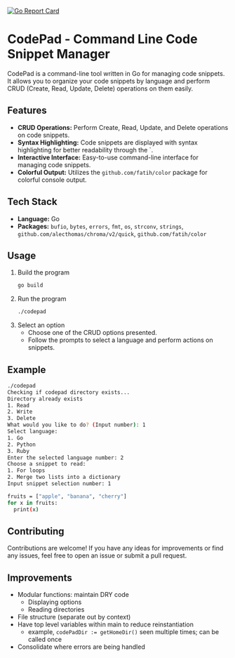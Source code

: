 [![Go Report Card](https://goreportcard.com/badge/github.com/scottzyang/codepad)](https://goreportcard.com/report/github.com/scottzyang/codepad)

# CodePad - Command Line Code Snippet Manager

CodePad is a command-line tool written in Go for managing code snippets. It allows you to organize your code snippets by language and perform CRUD (Create, Read, Update, Delete) operations on them easily.

## Features

- **CRUD Operations:** Perform Create, Read, Update, and Delete operations on code snippets.
- **Syntax Highlighting:** Code snippets are displayed with syntax highlighting for better readability through the `.
- **Interactive Interface:** Easy-to-use command-line interface for managing code snippets.
- **Colorful Output:** Utilizes the `github.com/fatih/color` package for colorful console output.

## Tech Stack

- **Language:** Go
- **Packages:** `bufio`, `bytes`, `errors`, `fmt`, `os`, `strconv`, `strings`, `github.com/alecthomas/chroma/v2/quick`, `github.com/fatih/color`

## Usage
1. Build the program
    ```bash
    go build
    ```
2. Run the program
    ```bash
    ./codepad
    ```
3. Select an option
   - Choose one of the CRUD options presented.
   - Follow the prompts to select a language and perform actions on snippets.

## Example
```bash
./codepad
Checking if codepad directory exists...
Directory already exists
1. Read
2. Write
3. Delete
What would you like to do? (Input number): 1
Select language:
1. Go
2. Python
3. Ruby
Enter the selected language number: 2
Choose a snippet to read:
1. For loops
2. Merge two lists into a dictionary
Input snippet selection number: 1

fruits = ["apple", "banana", "cherry"]
for x in fruits:
  print(x)
```

## Contributing

Contributions are welcome! If you have any ideas for improvements or find any issues, feel free to open an issue or submit a pull request.

## Improvements

- Modular functions: maintain DRY code
  - Displaying options
  - Reading directories
- File structure (separate out by context)
- Have top level variables within main to reduce reinstantiation
  - example, `codePadDir := getHomeDir()` seen multiple times; can be called once
- Consolidate where errors are being handled

